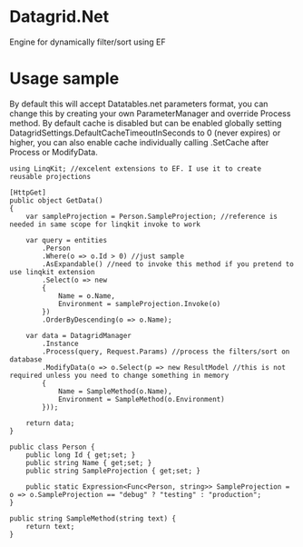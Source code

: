 # Datagrid.Net
Engine for dynamically filter/sort using EF

# Usage sample 
By default this will accept Datatables.net parameters format, you can change this by creating your own 
ParameterManager and override Process method.
By default cache is disabled but can be enabled globally setting DatagridSettings.DefaultCacheTimeoutInSeconds 
to 0 (never expires) or higher, you can also enable cache individually calling .SetCache after Process or ModifyData.

~~~~
using LinqKit; //excelent extensions to EF. I use it to create reusable projections

[HttpGet]
public object GetData()
{
    var sampleProjection = Person.SampleProjection; //reference is needed in same scope for linqkit invoke to work
    
    var query = entities
        .Person
        .Where(o => o.Id > 0) //just sample
        .AsExpandable() //need to invoke this method if you pretend to use linqkit extension
        .Select(o => new
        {
            Name = o.Name,
            Environment = sampleProjection.Invoke(o)
        })
        .OrderByDescending(o => o.Name);

    var data = DatagridManager
        .Instance
        .Process(query, Request.Params) //process the filters/sort on database
        .ModifyData(o => o.Select(p => new ResultModel //this is not required unless you need to change something in memory
        {
            Name = SampleMethod(o.Name),
            Environment = SampleMethod(o.Environment)
        }));
    
    return data;
}

public class Person {
    public long Id { get;set; }
    public string Name { get;set; }
    public string SampleProjection { get;set; }
    
    public static Expression<Func<Person, string>> SampleProjection = o => o.SampleProjection == "debug" ? "testing" : "production";
}

public string SampleMethod(string text) {
    return text;
}
~~~~